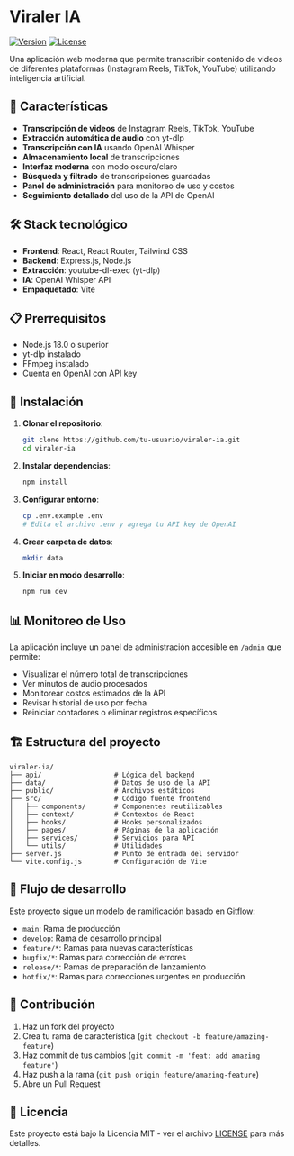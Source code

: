# Viraler IA

[![Version](https://img.shields.io/badge/version-1.0.0-blue.svg)](https://github.com/tu-usuario/viraler-ia)
[![License](https://img.shields.io/badge/license-MIT-green.svg)](https://github.com/tu-usuario/viraler-ia/blob/main/LICENSE)

Una aplicación web moderna que permite transcribir contenido de videos de diferentes plataformas (Instagram Reels, TikTok, YouTube) utilizando inteligencia artificial.

## 🚀 Características

- **Transcripción de videos** de Instagram Reels, TikTok, YouTube
- **Extracción automática de audio** con yt-dlp
- **Transcripción con IA** usando OpenAI Whisper
- **Almacenamiento local** de transcripciones
- **Interfaz moderna** con modo oscuro/claro
- **Búsqueda y filtrado** de transcripciones guardadas
- **Panel de administración** para monitoreo de uso y costos
- **Seguimiento detallado** del uso de la API de OpenAI

## 🛠️ Stack tecnológico

- **Frontend**: React, React Router, Tailwind CSS
- **Backend**: Express.js, Node.js
- **Extracción**: youtube-dl-exec (yt-dlp)
- **IA**: OpenAI Whisper API
- **Empaquetado**: Vite

## 📋 Prerrequisitos

- Node.js 18.0 o superior
- yt-dlp instalado
- FFmpeg instalado
- Cuenta en OpenAI con API key

## 🔧 Instalación

1. **Clonar el repositorio**:
   ```bash
   git clone https://github.com/tu-usuario/viraler-ia.git
   cd viraler-ia
   ```

2. **Instalar dependencias**:
   ```bash
   npm install
   ```

3. **Configurar entorno**:
   ```bash
   cp .env.example .env
   # Edita el archivo .env y agrega tu API key de OpenAI
   ```

4. **Crear carpeta de datos**:
   ```bash
   mkdir data
   ```

5. **Iniciar en modo desarrollo**:
   ```bash
   npm run dev
   ```

## 📊 Monitoreo de Uso

La aplicación incluye un panel de administración accesible en `/admin` que permite:

- Visualizar el número total de transcripciones
- Ver minutos de audio procesados
- Monitorear costos estimados de la API
- Revisar historial de uso por fecha
- Reiniciar contadores o eliminar registros específicos

## 🏗️ Estructura del proyecto

```
viraler-ia/
├── api/                  # Lógica del backend
├── data/                 # Datos de uso de la API
├── public/               # Archivos estáticos
├── src/                  # Código fuente frontend
│   ├── components/       # Componentes reutilizables
│   ├── context/          # Contextos de React
│   ├── hooks/            # Hooks personalizados
│   ├── pages/            # Páginas de la aplicación
│   ├── services/         # Servicios para API
│   └── utils/            # Utilidades
├── server.js             # Punto de entrada del servidor
└── vite.config.js        # Configuración de Vite
```

## 🧪 Flujo de desarrollo

Este proyecto sigue un modelo de ramificación basado en [Gitflow](https://www.atlassian.com/git/tutorials/comparing-workflows/gitflow-workflow):

- `main`: Rama de producción
- `develop`: Rama de desarrollo principal
- `feature/*`: Ramas para nuevas características
- `bugfix/*`: Ramas para corrección de errores
- `release/*`: Ramas de preparación de lanzamiento
- `hotfix/*`: Ramas para correcciones urgentes en producción

## 📝 Contribución

1. Haz un fork del proyecto
2. Crea tu rama de característica (`git checkout -b feature/amazing-feature`)
3. Haz commit de tus cambios (`git commit -m 'feat: add amazing feature'`)
4. Haz push a la rama (`git push origin feature/amazing-feature`)
5. Abre un Pull Request

## 📄 Licencia

Este proyecto está bajo la Licencia MIT - ver el archivo [LICENSE](LICENSE) para más detalles.